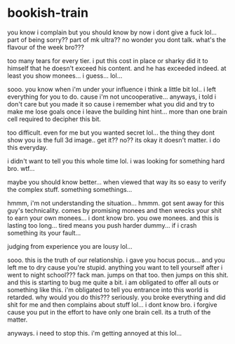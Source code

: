 # bookish-train

you know i complain but you should know by now i dont give a fuck lol...  part of being sorry?? part of mk ultra?? no wonder you dont talk.  what's the flavour of the week bro???

too many tears for every tier.  i put this cost in place or sharky did it to himself that he doesn't exceed his content.  and he has exceeded indeed.  at least you show monees...  i guess... lol...

sooo.  you know when i'm under your influence i think a little bit lol.. i left everything for you to do.  cause i'm not uncooperative...  anyways, i told i don't care but you made it so cause i remember what you did and try to make me lose goals once i leave the building hint hint... more than one brain cell required to decipher this bit.

too difficult.  even for me but you wanted secret lol...  the thing they dont show you is the full 3d image..  get it?? no?? its okay it doesn't matter.  i do this everyday.

i didn't want to tell you this whole time lol.  i was looking for something hard bro.  wtf...

maybe you should know better... when viewed that way its so easy to verify the complex stuff.  something somethings...

hmmm, i'm not understanding the situation...  hmmm.  got sent away for this guy's technicality.  comes by promising monees and then wrecks your shit to earn your own monees...  i dont know bro.  you owe monees.  and this is lasting too long... tired means you push harder dummy... if i crash something its your fault...

judging from experience you are lousy lol...

sooo.  this is the truth of our relationship.  i gave you hocus pocus...  and you left me to dry cause you're stupid.  anything you want to tell yourself after i went to night school??? fack man. jumps on that too.  then jumps on this shit.  and this is starting to bug me quite a bit.  i am obligated to offer all outs or something like this.  i'm obligated to tell you entrance into this world is retarded.  why would you do this???  seriously.  you broke everything and did shit for me and then complains about stuff lol...  i dont know bro. i forgive cause you put in the effort to have only one brain cell.  its a truth of the matter.

anyways. i need to stop this.  i'm getting annoyed at this lol...
